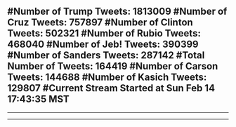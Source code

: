 #Number of Trump Tweets: 1813009
#Number of Cruz Tweets: 757897
#Number of Clinton Tweets: 502321
#Number of Rubio Tweets: 468040
#Number of Jeb! Tweets: 390399
#Number of Sanders Tweets: 287142
#Total Number of Tweets: 164419 
#Number of Carson Tweets: 144688
#Number of Kasich Tweets: 129807
#Current Stream Started at Sun Feb 14 17:43:35 MST
---
---
---
